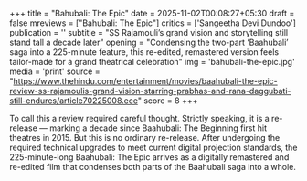 +++
title = "Bahubali: The Epic"
date = 2025-11-02T00:08:27+05:30
draft = false
mreviews = ["Bahubali: The Epic"]
critics = ['Sangeetha Devi Dundoo']
publication = ''
subtitle = "SS Rajamouli’s grand vision and storytelling still stand tall a decade later"
opening = "Condensing the two-part ‘Baahubali’ saga into a 225-minute feature, this re-edited, remastered version feels tailor-made for a grand theatrical celebration"
img = 'bahubali-the-epic.jpg'
media = 'print'
source = "https://www.thehindu.com/entertainment/movies/baahubali-the-epic-review-ss-rajamoulis-grand-vision-starring-prabhas-and-rana-daggubati-still-endures/article70225008.ece"
score = 8
+++

To call this a review required careful thought. Strictly speaking, it is a re-release — marking a decade since Baahubali: The Beginning first hit theatres in 2015. But this is no ordinary re-release. After undergoing the required technical upgrades to meet current digital projection standards, the 225-minute-long Baahubali: The Epic arrives as a digitally remastered and re-edited film that condenses both parts of the Baahubali saga into a whole.
